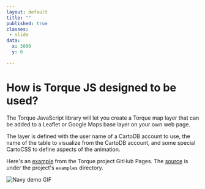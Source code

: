 ```yaml
---
layout: default
title: ""
published: true
classes:
 - slide
data:
  x: 3000
  y: 0

---
```


# How is Torque JS designed to be used? #

The Torque JavaScript library will let you create a Torque map layer that can be added to
a Leaflet or Google Maps base layer on your own web page. 

The layer is defined with the user name of a CartoDB account to use, the name of the table to 
visualize from the CartoDB account, and some special CartoCSS to define aspects of the animation.

Here's an [example](http://cartodb.github.io/torque/examples/navy_leaflet) from the Torque project
GitHub Pages. The [source](https://github.com/CartoDB/torque/blob/master/examples/navy_leaflet.html)
is under the project's `examples` directory.

![Navy demo GIF](img/navy.gif "Navy demo time lapse")
